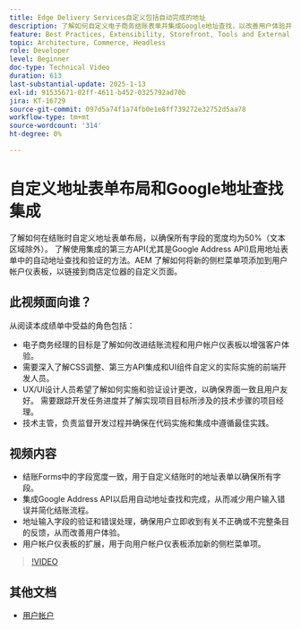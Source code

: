 ```yaml
---
title: Edge Delivery Services自定义包括自动完成的地址
description: 了解如何自定义电子商务结账表单并集成Google地址查找，以改善用户体验并减少输入错误。
feature: Best Practices, Extensibility, Storefront, Tools and External Services
topic: Architecture, Commerce, Headless
role: Developer
level: Beginner
doc-type: Technical Video
duration: 613
last-substantial-update: 2025-1-13
exl-id: 91535671-02ff-4611-b452-0325792ad70b
jira: KT-16729
source-git-commit: 097d5a74f1a74fb0e1e8ff739272e32752d5aa78
workflow-type: tm+mt
source-wordcount: '314'
ht-degree: 0%

---
```



# 自定义地址表单布局和Google地址查找集成

了解如何在结账时自定义地址表单布局，以确保所有字段的宽度均为50%（文本区域除外）。 了解使用集成的第三方API(尤其是Google Address API)启用地址表单中的自动地址查找和验证的方法。&#x200B;AEM 了解如何将新的侧栏菜单项添加到用户帐户仪表板，以链接到商店定位器的自定义页面。

## 此视频面向谁？

从阅读本成绩单中受益的角色包括：

* 电子商务经理的目标是了解如何改进结账流程和用户帐户仪表板以增强客户体验。
* 需要深入了解CSS调整、第三方API集成和UI组件自定义的实际实施的前端开发人员。
* UX/UI设计人员希望了解如何实施和验证设计更改，以确保界面一致且用户友好。
需要跟踪开发任务进度并了解实现项目目标所涉及的技术步骤的项目经理。
* 技术主管，负责监督开发过程并确保在代码实施和集成中遵循最佳实践。


## 视频内容

* 结账Forms中的字段宽度一致，用于自定义结账时的地址表单以确保所有字段。
* 集成Google Address API以启用自动地址查找和完成，从而减少用户输入错误并简化结账流程。
* 地址输入字段的验证和错误处理，确保用户立即收到有关不正确或不完整条目的反馈，从而改善用户体验。
* 用户帐户仪表板的扩展，用于向用户帐户仪表板添加新的侧栏菜单项。

>[!VIDEO](https://video.tv.adobe.com/v/3442787?learn=on)

## 其他文档

* [用户帐户](https://experienceleague.adobe.com/developer/commerce/storefront/dropins/user-account/tutorials/)
